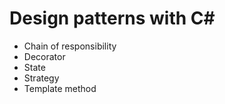 # Design patterns with C#

* Chain of responsibility
* Decorator
* State
* Strategy
* Template method
